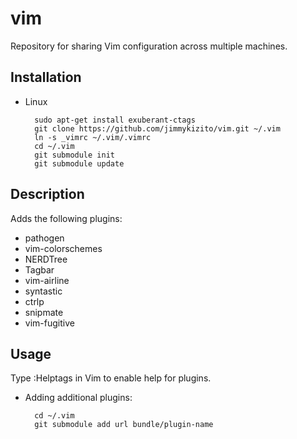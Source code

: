 vim
===

Repository for sharing Vim configuration across multiple machines.

Installation
------------

- Linux

        sudo apt-get install exuberant-ctags
        git clone https://github.com/jimmykizito/vim.git ~/.vim
        ln -s _vimrc ~/.vim/.vimrc
        cd ~/.vim
        git submodule init
        git submodule update

Description
-----------
Adds the following plugins:
- pathogen
- vim-colorschemes
- NERDTree
- Tagbar
- vim-airline
- syntastic
- ctrlp
- snipmate
- vim-fugitive

Usage
-----
Type :Helptags in Vim to enable help for plugins.

- Adding additional plugins:

        cd ~/.vim
        git submodule add url bundle/plugin-name
